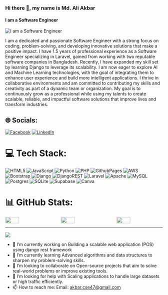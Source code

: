 ### Hi there 👋, my name is Md. Ali Akbar
#### I am a Software Engineer 
![I am a Software Engineer ](https://arturssmirnovs.github.io/github-profile-readme-generator/images/banner.png)

I am a dedicated and passionate Software Engineer with a strong focus on coding, problem-solving, and developing innovative solutions that make a positive impact. 
I have 1.5 years of professional experience as a Software Engineer specializing in Laravel, gained from working with two reputable software companies in Bangladesh. Recently, I have expanded my skill set by learning Django to leverage its scalability. I am now eager to explore AI and Machine Learning technologies, with the goal of integrating them to enhance user experience and build more intelligent applications.
I thrive in collaborative environments and am committed to contributing my skills and creativity as part of a dynamic team or organization. My goal is to continuously grow as a professional while using my talents to create scalable, reliable, and impactful software solutions that improve lives and transform industries.

## 🌐 Socials:
[![Facebook](https://img.shields.io/badge/Facebook-%231877F2.svg?logo=Facebook&logoColor=white)](https://facebook.com/https://www.facebook.com/ak.tutul.5) [![LinkedIn](https://img.shields.io/badge/LinkedIn-%230077B5.svg?logo=linkedin&logoColor=white)](https://linkedin.com/in/https://www.linkedin.com/in/md-ali-akbar47/) 

# 💻 Tech Stack:
![HTML5](https://img.shields.io/badge/html5-%23E34F26.svg?style=for-the-badge&logo=html5&logoColor=white) ![JavaScript](https://img.shields.io/badge/javascript-%23323330.svg?style=for-the-badge&logo=javascript&logoColor=%23F7DF1E) ![Python](https://img.shields.io/badge/python-3670A0?style=for-the-badge&logo=python&logoColor=ffdd54) ![PHP](https://img.shields.io/badge/php-%23777BB4.svg?style=for-the-badge&logo=php&logoColor=white) ![GithubPages](https://img.shields.io/badge/github%20pages-121013?style=for-the-badge&logo=github&logoColor=white) ![AWS](https://img.shields.io/badge/AWS-%23FF9900.svg?style=for-the-badge&logo=amazon-aws&logoColor=white) ![Bootstrap](https://img.shields.io/badge/bootstrap-%238511FA.svg?style=for-the-badge&logo=bootstrap&logoColor=white) ![Django](https://img.shields.io/badge/django-%23092E20.svg?style=for-the-badge&logo=django&logoColor=white) ![DjangoREST](https://img.shields.io/badge/DJANGO-REST-ff1709?style=for-the-badge&logo=django&logoColor=white&color=ff1709&labelColor=gray) ![Laravel](https://img.shields.io/badge/laravel-%23FF2D20.svg?style=for-the-badge&logo=laravel&logoColor=white) ![Apache](https://img.shields.io/badge/apache-%23D42029.svg?style=for-the-badge&logo=apache&logoColor=white) ![MySQL](https://img.shields.io/badge/mysql-4479A1.svg?style=for-the-badge&logo=mysql&logoColor=white) ![Postgres](https://img.shields.io/badge/postgres-%23316192.svg?style=for-the-badge&logo=postgresql&logoColor=white) ![SQLite](https://img.shields.io/badge/sqlite-%2307405e.svg?style=for-the-badge&logo=sqlite&logoColor=white) ![Supabase](https://img.shields.io/badge/Supabase-3ECF8E?style=for-the-badge&logo=supabase&logoColor=white) ![Canva](https://img.shields.io/badge/Canva-%2300C4CC.svg?style=for-the-badge&logo=Canva&logoColor=white)

# 📊 GitHub Stats:
<div style="display: flex; justify-content: center; align-items: center; gap: 30px;">
    <img style="width:30%" src="https://github-readme-stats.vercel.app/api?username=Akbar014&theme=graywhite&hide_border=false&include_all_commits=false&count_private=false" />
    <img style="width:30%" src="https://github-readme-stats.vercel.app/api/top-langs/?username=Akbar014&theme=graywhite&hide_border=false&include_all_commits=false&count_private=false&layout=compact" />
    <img style="width:30%" src="https://github-readme-streak-stats.herokuapp.com/?user=Akbar014&theme=graywhite&hide_border=false" />
</div>


---
[![](https://visitcount.itsvg.in/api?id=Akbar014&icon=0&color=0)](https://visitcount.itsvg.in)

<!-- Proudly created with GPRM ( https://gprm.itsvg.in ) -->


- 🔭 I’m currently working on Building a scalable web application (POS) using django rest framework 
- 🌱 I’m currently learning Advanced algorithms and data structures to sharpen my problem-solving skills. 
- 👯 I’m looking to collaborate on Open-source projects that aim to solve real-world problems or improve existing tools. 
- 🤔 I’m looking for help with Scaling applications to handle large datasets or high traffic efficiently. 
- 📫 How to reach me: Email: akbar.cse47@gmail.com
